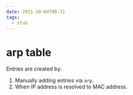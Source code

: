 ```yaml
---
date: 2021-10-04T00:32
tags: 
  - stub
---
```


# arp table

Entries are created by:
1. Manually adding entries via `arp`.
2. When IP address is resolved to MAC address.
